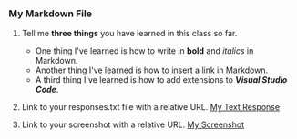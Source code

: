 ### My Markdown File

1. Tell me **three things** you have learned in this class so far.
    - One thing I've learned is how to write in **bold** and *italics* in Markdown.
    - Another thing I've learned is how to insert a link in Markdown.
    - A third thing I've learned is how to add extensions to **_Visual Studio Code_**. 


2. Link to your responses.txt file with a relative URL.
    [My Text Response](./responses.txt)


3. Link to your screenshot with a relative URL. 
    [My Screenshot](./images/assignment-03-screenshot.png)


